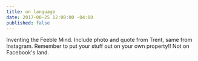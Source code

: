 ```yaml
---
title: on language
date: 2017-08-25 12:08:00 -04:00
published: false
---
```




Inventing the Feeble Mind. Include photo and quote from Trent, same from Instagram. Remember to put your stuff out on your own property!! Not on Facebook's land.